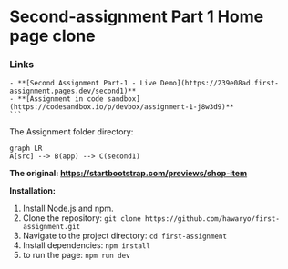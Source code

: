 # Second-assignment Part 1 Home page clone

### Links

    - **[Second Assignment Part-1 - Live Demo](https://239e08ad.first-assignment.pages.dev/second1)**
    - **[Assignment in code sandbox](https://codesandbox.io/p/devbox/assignment-1-j8w3d9)**
    ```

The Assignment folder directory:

```mermaid
graph LR
A[src] --> B(app) --> C(second1)

```

**The original: https://startbootstrap.com/previews/shop-item**

**Installation:**

1. Install Node.js and npm.
2. Clone the repository: `git clone https://github.com/hawaryo/first-assignment.git`
3. Navigate to the project directory: `cd first-assignment`
4. Install dependencies: `npm install`
5. to run the page: `npm run dev`
